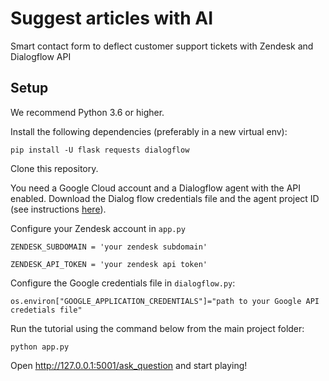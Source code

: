 # Suggest articles with AI
Smart contact form to deflect customer support tickets with Zendesk and Dialogflow API

## Setup

We recommend Python 3.6 or higher.

Install the following dependencies (preferably in a new virtual env):

`pip install -U flask requests dialogflow`

Clone this repository.

You need a Google Cloud account and a Dialogflow agent with the API enabled. 
Download the Dialog flow credentials file and the agent project ID (see instructions [here](https://cloud.google.com/dialogflow/docs/quick/setup#auth)). 

Configure your Zendesk account in `app.py`

`ZENDESK_SUBDOMAIN = 'your zendesk subdomain'`

`ZENDESK_API_TOKEN = 'your zendesk api token'`

Configure the Google credentials file in `dialogflow.py`:

`os.environ["GOOGLE_APPLICATION_CREDENTIALS"]="path to your Google API credetials file"`


Run the tutorial using the command below from the main project folder:

`python app.py`

Open http://127.0.0.1:5001/ask_question and start playing!